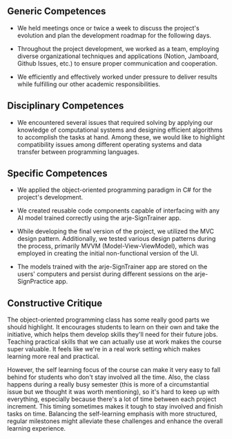 ## Generic Competences
* We held meetings once or twice a week to discuss the project's evolution and plan the development roadmap for the following days.

* Throughout the project development, we worked as a team, employing diverse organizational techniques and applications (Notion, Jamboard, Github Issues, etc.) to ensure proper communication and cooperation.

* We efficiently and effectively worked under pressure to deliver results while fulfilling our other academic responsibilities.

## Disciplinary Competences
* We encountered several issues that required solving by applying our knowledge of computational systems and designing efficient algorithms to accomplish the tasks at hand. Among these, we would like to highlight compatibility issues among different operating systems and data transfer between programming languages.

## Specific Competences
* We applied the object-oriented programming paradigm in C# for the project's development.

* We created reusable code components capable of interfacing with any AI model trained correctly using the arje-SignTrainer app.

* While developing the final version of the project, we utilized the MVC design pattern. Additionally, we tested various design patterns during the process, primarily MVVM (Model-View-ViewModel), which was employed in creating the initial non-functional version of the UI.

* The models trained with the arje-SignTrainer app are stored on the users' computers and persist during different sessions on the arje-SignPractice app.

## Constructive Critique
The object-oriented programming class has some really good parts we should highlight. It encourages students to learn on their own and take the initiative, which helps them develop skills they'll need for their future jobs. Teaching practical skills that we can actually use at work makes the course super valuable. It feels like we're in a real work setting which makes learning more real and practical.

However, the self learning focus of the course can make it very easy to fall behind for students who don't stay involved all the time. Also, the class happens during a really busy semester (this is more of a circumstantial issue but we thought it was worth mentioning), so it's hard to keep up with everything, especially because there's a lot of time between each project increment. This timing sometimes makes it tough to stay involved and finish tasks on time. Balancing the self-learning emphasis with more structured, regular milestones might alleviate these challenges and enhance the overall learning experience.